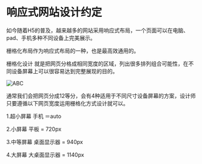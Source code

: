 响应式网站设计约定
=================

如今随着H5的普及，越来越多的网站采用响应式布局，一个页面可以在电脑、pad、手机多种不同设备上完美展示。

栅格化布局作为响应式布局的一种，也是最高效通用的。

栅格化设计 就是把网页分格成相同宽度的区域，列出很多排列组合可能性，在不同设备屏幕上可以很容易达到完整展现的目的。

![ABC](http://github.com/ColdXu/grid-design/img/11.gif) 

通常我们会把网页分成12等分，会有4种适用于不同尺寸设备屏幕的方案，设计师只要遵循以下网页宽度运用栅格化方式设计就可以。

1.超小屏幕 手机 ＝auto

2.小屏幕 平板 = 720px

3.中等屏幕 桌面显示器 = 940px

4.大屏幕 大桌面显示器 = 1140px

	